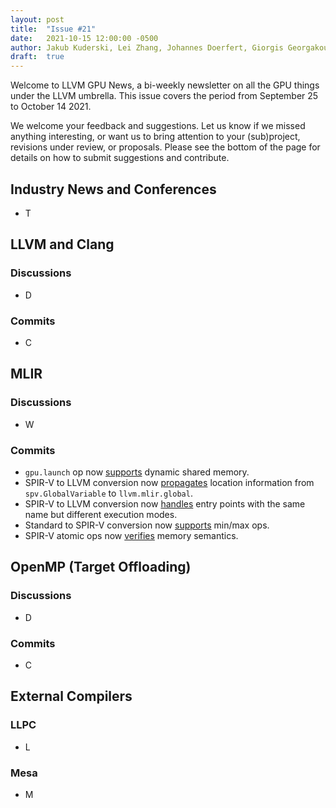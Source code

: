 ```yaml
---
layout: post
title:  "Issue #21"
date:   2021-10-15 12:00:00 -0500
author: Jakub Kuderski, Lei Zhang, Johannes Doerfert, Giorgis Georgakoudis, Joseph Huber
draft:  true
---
```


Welcome to LLVM GPU News, a bi-weekly newsletter on all the GPU things under the LLVM umbrella.
This issue covers the period from September 25 to October 14 2021.

We welcome your feedback and suggestions. Let us know if we missed anything interesting, or want us to bring attention to your (sub)project, revisions under review, or proposals. Please see the bottom of the page for details on how to submit suggestions and contribute.


## Industry News and Conferences
*  T


##  LLVM and Clang

### Discussions

*  D

### Commits

*  C


## MLIR

### Discussions

*  W

### Commits

* `gpu.launch` op now [supports](https://reviews.llvm.org/D110800) dynamic shared memory.
*  SPIR-V to LLVM conversion now [propagates](https://reviews.llvm.org/D110207) location information from `spv.GlobalVariable` to `llvm.mlir.global`.
*  SPIR-V to LLVM conversion now [handles](https://reviews.llvm.org/D111193) entry points with the same name but different execution modes.
*  Standard to SPIR-V conversion now [supports](https://reviews.llvm.org/D111143) min/max ops.
*  SPIR-V atomic ops now [verifies](https://reviews.llvm.org/D111510) memory semantics.


## OpenMP (Target Offloading)

### Discussions

*  D

### Commits

*  C


## External Compilers

### LLPC

*  L

### Mesa

*  M

